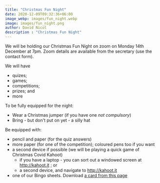 ```yaml
---
title: "Christmas Fun Night"
date: 2020-12-09T09:32:36+06:00
image_webp: images/fun_night.webp
image: images/fun_night.png
author: David Nicol
description : "Christmas Fun Night"
---
```


 We will be holding our Christmas Fun Night on zoom on Monday 14th December at 7pm. Zoom
 details are available from the secretary (use the contact form).

 We will have

 * quizes;
 * games;
 * competitions;
 * prizes; and
 * more

To be fully equipped for the night:

* Wear a Christmas jumper (if you have one *not compulsory*)
* Bring - but don't put on yet - a silly hat

Be equipped with:

* pencil and paper (for the quiz answers)
* more paper (for one of the competition); coloured pens too if you want
* a second device if possible (we will be playing a quick game of Christmas Covid Kahoot)
    * if you have a laptop - you can sort out a windowed screen at http://kahoot.it ; or
    * a second device, and navigate to http://kahoot.it
* one of our Bingo sheets. Download [a card from this page](/bingo.html)


